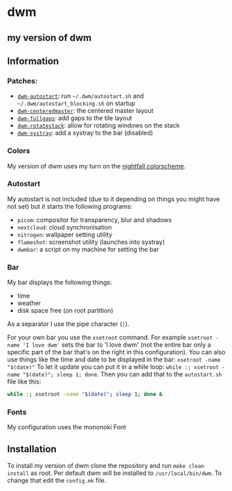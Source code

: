 # dwm
## my version of dwm

## Information

### Patches:
- [`dwm-autostart`](https://dwm.suckless.org/patches/autostart/): run `~/.dwm/autostart.sh` and `~/.dwm/autostart_blocking.sh` on startup
- [`dwm-centeredmaster`](https://dwm.suckless.org/patches/centeredmaster): the centered master layout
- [`dwm-fullgaps`](https://dwm.suckless.org/patches/fullgaps): add gaps to the tile layout
- [`dwm-rotatestack`](https://dwm.suckless.org/patches/rotatestack): allow for rotating windows on the stack
- [`dwm-systray`](https://dwm.suckless.org/patches/systray): add a systray to the bar (disabled)

### Colors
My version of dwm uses my turn on the [nightfall colorscheme](https://github.com/nghtfall).

### Autostart
My autostart is not included (due to it depending on things you might have not set) but it starts the following programs:
- `picom`: compositor for transparency, blur and shadows
- `nextcloud`: cloud synchronisation
- `nitrogen`: wallpaper setting utility
- `flameshot`: screenshot utility (launches into systray)
- `dwmbar`: a script on my machine for setting the bar

### Bar
My bar displays the following things:
- time
- weather
- disk space free (on root partition)

As a separator I use the pipe character (`|`).

For your own bar you use the `xsetroot` command.
For example `xsetroot -name 'I love dwm'` sets the bar to 'I love dwm' (not the entire bar only a specific part of the bar that's on the right in this configuration).
You can also use things like the time and date to be displayed in the bar: `xsetroot -name "$(date)"`
To let it update you can put it in a while loop: `while :; xsetroot -name "$(date)"; sleep 1; done`.
Then you can add that to the `autostart.sh` file like this:
```bash
while :; xsetroot -name "$(date)"; sleep 1; done &
```

### Fonts
My configuration uses the mononoki Font

## Installation
To install my version of dwm clone the repository and run `make clean install` as root.
Per default dwm will be installed to `/usr/local/bin/dwm`. To change that edit the `config.mk` file.

